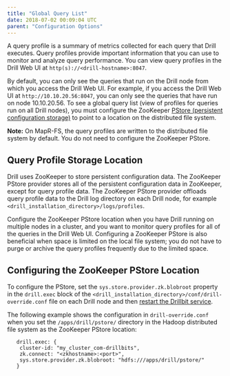 ```yaml
---
title: "Global Query List"
date: 2018-07-02 00:09:04 UTC
parent: "Configuration Options"
---
```


A query profile is a summary of metrics collected for each query that Drill executes. Query profiles provide important information that you can use to monitor and analyze query performance. You can view query profiles in the Drill Web UI at `http(s)://<drill-hostname>:8047`. 
 
By default, you can only see the queries that run on the Drill node from which you access the Drill Web UI. For example, if you access the Drill Web UI at `http://10.10.20.56:8047`, you can only see the queries that have run on node 10.10.20.56. To see a global query list (view of profiles for queries run on all Drill nodes), you must configure the ZooKeeper [PStore (persistent configuration storage)]({{site.baseurl}}/docs/persistent-configuration-storage/) to point to a location on the distributed file system. 

**Note:** On MapR-FS, the query profiles are written to the distributed file system by default. You do not need to configure the ZooKeeper PStore.  

## Query Profile Storage Location   

Drill uses ZooKeeper to store persistent configuration data. The ZooKeeper PStore provider stores all of the persistent configuration data in ZooKeeper, except for query profile data. The ZooKeeper PStore provider offloads query profile data to the Drill log directory on each Drill node, for example `<drill_installation_directory>/logs/profiles`. 
 
Configure the ZooKeeper PStore location when you have Drill running on multiple nodes in a cluster, and you want to monitor query profiles for all of the queries in the Drill Web UI. Configuring a ZooKeeper PStore is also beneficial when space is limited on the local file system; you do not have to purge or archive the query profiles frequently due to the limited space.  

## Configuring the ZooKeeper PStore Location   

To configure the PStore, set the `sys.store.provider.zk.blobroot` property in the `drill.exec` block of the `<drill_installation_directory>/conf/drill-override.conf` file on each Drill node and then [restart the Drillbit service]({{site.baseurl}}/docs/starting-drill-in-distributed-mode/). 

The following example shows the configuration in `drill-override.conf` when you set the `/apps/drill/pstore/` directory in the Hadoop distributed file system as the ZooKeeper PStore location:  

       drill.exec: {
        cluster-id: "my_cluster_com-drillbits",
        zk.connect: "<zkhostname>:<port>",
        sys.store.provider.zk.blobroot: "hdfs:///apps/drill/pstore/"
       }
  


